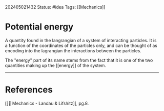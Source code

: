 202405021432
Status: #idea
Tags: [[Mechanics]]

# Potential energy

A quantity found in the langrangian of a system of interacting particles. It is a function of the coordinates of the particles only, and can be thought of as encoding into the lagrangian the interactions between the particles. 

The "energy" part of its name stems from the fact that it is one of the two quantities making up the [[energy]] of the system.

___
# References
[[📕 Mechanics - Landau & Lifshitz]], pg.8.